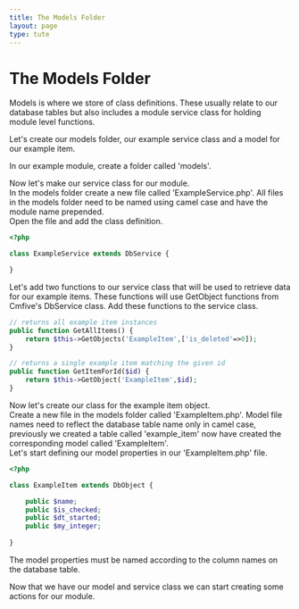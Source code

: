 ```yaml
---
title: The Models Folder
layout: page
type: tute
---
```


# The Models Folder

Models is where we store of class definitions. These usually relate to our database tables but also includes a module service class for holding module level functions. 

Let's create our models folder, our example service class and a model for our example item. 

In our example module, create a folder called 'models'.

Now let's make our service class for our module. <br />
In the models folder create a new file called 'ExampleService.php'. All files in the models folder need to be named using camel case and have the module name prepended.<br />
Open the file and add the class definition.
```php
<?php

class ExampleService extends DbService {

}
```
Let's add two functions to our service class that will be used to retrieve data for our example items. These functions will use GetObject functions from Cmfive's DbService class. Add these functions to the service class.
```php
// returns all example item instances
public function GetAllItems() {
    return $this->GetObjects('ExampleItem',['is_deleted'=>0]);
}

// returns a single example item matching the given id
public function GetItemForId($id) {
    return $this->GetObject('ExampleItem',$id);
}
```

Now let's create our class for the example item object. <br />
Create a new file in the models folder called 'ExampleItem.php'. Model file names need to reflect the database table name only in camel case, previously we created a table called 'example_item' now have created the corresponding model called 'ExampleItem'. <br />
Let's start defining our model properties in our 'ExampleItem.php' file.
```php
<?php

class ExampleItem extends DbObject {

    public $name;
    public $is_checked;
    public $dt_started;
    public $my_integer;
    
}
```
The model properties must be named according to the column names on the database table.

Now that we have our model and service class we can start creating some actions for our module.
